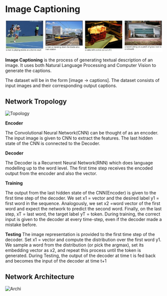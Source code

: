# Image Captioning

 ![Image Captioning-img_2](https://github.com/mitesh55/Deep_Learning_projects/blob/main/Image%20Captioning%20(%20TensorFlow%20)/demo.jpeg)

**Image Captioning** is the process of generating textual description of an image. It uses both Natural Language Processing and Computer Vision to generate the captions.

The dataset will be in the form [image → captions]. The dataset consists of input images and their corresponding output captions.

## Network Tropology 

 ![Topology]()

**Encoder**

The Convolutional Neural Network(CNN) can be thought of as an encoder. The input image is given to CNN to extract the features. The last hidden state of the CNN is connected to the Decoder.

**Decoder**

The Decoder is a Recurrent Neural Network(RNN) which does language modelling up to the word level. The first time step receives the encoded output from the encoder and also the <START> vector.

 **Training**
 
The output from the last hidden state of the CNN(Encoder) is given to the first time step of the decoder. We set x1 =<START> vector and the desired label y1 = first word in the sequence. Analogously, we set x2 =word vector of the first word and expect the network to predict the second word. Finally, on the last step, xT = last word, the target label yT =<END> token.
During training, the correct input is given to the decoder at every time-step, even if the decoder made a mistake before.

 **Testing**
The image representation is provided to the first time step of the decoder. Set x1 =<START> vector and compute the distribution over the first word y1. We sample a word from the distribution (or pick the argmax), set its embedding vector as x2, and repeat this process until the <END> token is generated.
During Testing, the output of the decoder at time t is fed back and becomes the input of the decoder at time t+1
 
 ## Network Architecture 
 
 ![Archi]()
